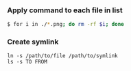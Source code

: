 ### Apply command to each file in list

```bash
$ for i in ./*.png; do rm -rf $i; done
```

### Create symlink

```
ln -s /path/to/file /path/to/symlink
ls -s TO FROM
```
